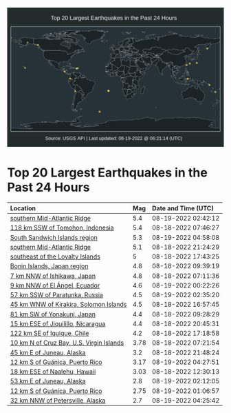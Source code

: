 ![Map](./map.png)

# Top 20 Largest Earthquakes in the Past 24 Hours

| Location | Mag | Date and Time (UTC) |
|:---|:---|:---|
| [southern Mid-Atlantic Ridge](https://earthquake.usgs.gov/earthquakes/eventpage/us6000ic0i) | 5.4 | 08-19-2022 02:42:12 |
| [118 km SSW of Tomohon, Indonesia](https://earthquake.usgs.gov/earthquakes/eventpage/us6000ibtm) | 5.4 | 08-18-2022 07:46:27 |
| [South Sandwich Islands region](https://earthquake.usgs.gov/earthquakes/eventpage/us6000ic18) | 5.3 | 08-19-2022 04:58:08 |
| [southern Mid-Atlantic Ridge](https://earthquake.usgs.gov/earthquakes/eventpage/us6000ibyx) | 5.1 | 08-18-2022 21:24:29 |
| [southeast of the Loyalty Islands](https://earthquake.usgs.gov/earthquakes/eventpage/us6000ibwu) | 5 | 08-18-2022 17:43:25 |
| [Bonin Islands, Japan region](https://earthquake.usgs.gov/earthquakes/eventpage/us6000ibu2) | 4.8 | 08-18-2022 09:39:19 |
| [7 km NNW of Ishikawa, Japan](https://earthquake.usgs.gov/earthquakes/eventpage/us6000ibtg) | 4.8 | 08-18-2022 07:11:36 |
| [9 km NNW of El Ángel, Ecuador](https://earthquake.usgs.gov/earthquakes/eventpage/us6000ibzn) | 4.6 | 08-19-2022 00:22:26 |
| [57 km SSW of Paratunka, Russia](https://earthquake.usgs.gov/earthquakes/eventpage/us6000ic0h) | 4.5 | 08-19-2022 02:35:20 |
| [45 km WNW of Kirakira, Solomon Islands](https://earthquake.usgs.gov/earthquakes/eventpage/us6000ibwm) | 4.5 | 08-18-2022 16:57:45 |
| [81 km SW of Yonakuni, Japan](https://earthquake.usgs.gov/earthquakes/eventpage/us6000ibu6) | 4.4 | 08-18-2022 09:28:29 |
| [15 km ESE of Jiquilillo, Nicaragua](https://earthquake.usgs.gov/earthquakes/eventpage/us6000ibym) | 4.4 | 08-18-2022 20:45:31 |
| [122 km SE of Iquique, Chile](https://earthquake.usgs.gov/earthquakes/eventpage/us6000ibwn) | 4.2 | 08-18-2022 17:18:58 |
| [10 km N of Cruz Bay, U.S. Virgin Islands](https://earthquake.usgs.gov/earthquakes/eventpage/pr2022230002) | 3.78 | 08-18-2022 07:21:54 |
| [45 km E of Juneau, Alaska](https://earthquake.usgs.gov/earthquakes/eventpage/us6000ibz0) | 3.2 | 08-18-2022 21:48:24 |
| [12 km S of Guánica, Puerto Rico](https://earthquake.usgs.gov/earthquakes/eventpage/pr71366963) | 3.17 | 08-19-2022 04:27:51 |
| [18 km ESE of Naalehu, Hawaii](https://earthquake.usgs.gov/earthquakes/eventpage/hv73113477) | 3.03 | 08-18-2022 12:30:13 |
| [53 km E of Juneau, Alaska](https://earthquake.usgs.gov/earthquakes/eventpage/ak022am2emm0) | 2.8 | 08-19-2022 02:12:05 |
| [12 km S of Guánica, Puerto Rico](https://earthquake.usgs.gov/earthquakes/eventpage/pr71366923) | 2.75 | 08-19-2022 01:06:57 |
| [32 km NNW of Petersville, Alaska](https://earthquake.usgs.gov/earthquakes/eventpage/ak022am3ockq) | 2.7 | 08-19-2022 04:25:42 |
